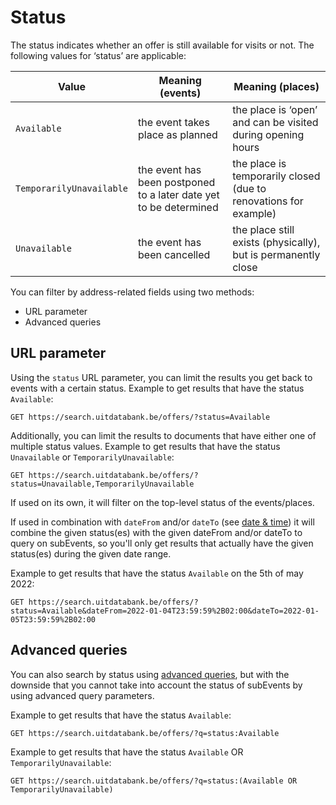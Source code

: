 ---
---

# Status

The status indicates whether an offer is still available for visits or not. The following values for ‘status’ are applicable:

| Value | Meaning (events) | Meaning (places) |
|--|--|--|
| `Available` | the event takes place as planned | the place is ‘open’ and can be visited during opening hours | 
| `TemporarilyUnavailable` | the event has been postponed to a later date yet to be determined | the place is temporarily closed (due to renovations for example) | 
| `Unavailable` | the event has been cancelled | the place still exists (physically), but is permanently close | 

You can filter by address-related fields using two methods:
* URL parameter
* Advanced queries

## URL parameter

Using the `status` URL parameter, you can limit the results you get back to events with a certain status.
Example to get results that have the status `Available`:

```
GET https://search.uitdatabank.be/offers/?status=Available
```

Additionally, you can limit the results to documents that have either one of multiple status values.
Example to get results that have the status `Unavailable` or `TemporarilyUnavailable`:

```
GET https://search.uitdatabank.be/offers/?status=Unavailable,TemporarilyUnavailable
```

If used on its own, it will filter on the top-level status of the events/places.

If used in combination with `dateFrom` and/or `dateTo` (see [date & time](https://documentatie.uitdatabank.be/content/search_api_3/latest/searching/offers/date.html)) it will combine the given status(es) with the given dateFrom and/or dateTo to query on subEvents, so you'll only get results that actually have the given status(es) during the given date range.

Example to get results that have the status `Available` on the 5th of may 2022:

```
GET https://search.uitdatabank.be/offers/?status=Available&dateFrom=2022-01-04T23:59:59%2B02:00&dateTo=2022-01-05T23:59:59%2B02:00
```


## Advanced queries

You can also search by status using [advanced queries](https://documentatie.uitdatabank.be/content/search_api_3/latest/reference/advanced-queries.md), but with the downside that you cannot take into account the status of subEvents by using advanced query parameters.

Example to get results that have the status `Available`:

```
GET https://search.uitdatabank.be/offers/?q=status:Available
```

Example to get results that have the status `Available` OR `TemporarilyUnavailable`:

```
GET https://search.uitdatabank.be/offers/?q=status:(Available OR TemporarilyUnavailable)
```

